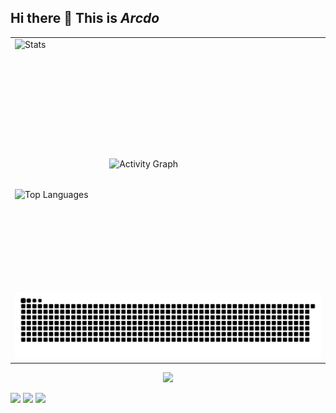 ## Hi there 👋  **This is *Arcdo***

<!--
**arcdo/arcdo** is a ✨ _special_ ✨ repository because its `README.md` (this file) appears on your GitHub profile.

Here are some ideas to get you started:

- 🔭 I’m currently working on ...
- 🌱 I’m currently learning ...
- 👯 I’m looking to collaborate on ...
- 🤔 I’m looking for help with ...
- 💬 Ask me about ...
- 📫 How to reach me: ...
- 😄 Pronouns: ...
- ⚡ Fun fact: ...
-->


<table>
  <tr>
    <td style="width: 30%; text-align: left; vertical-align: top;">
      <div style="display: flex; flex-direction: column; height: 400px; width: 100%;">
        <img src="https://github-readme-stats.vercel.app/api?username=arcdo&count_private=true&show_icons=true&theme=transparent" alt="Stats" style="flex: 60%; width: 100%; height: auto;" />
        <img src="https://github-readme-stats.vercel.app/api/top-langs/?username=arcdo&theme=transparent" alt="Top Languages" style="flex: 40%; width: 100%; height: auto;" />
      </div>
    </td>
    <td style="width: 70%;">
      <img src="https://github-readme-activity-graph.vercel.app/graph?username=arcdo&bg_color=ffffff00&line=006400" alt="Activity Graph" style="width: 100%; height: auto;" />
    </td>
  </tr>
  <tr>
    <td colspan="2" style="text-align: center;">
      <img src="https://raw.githubusercontent.com/arcdo/arcdo/refs/heads/output/github-contribution-grid-snake.svg" alt="GitHub Contribution Snake" style="width: 100%; height: auto;" />
    </td>
  </tr>
</table>




<div align="center"> <img src="https://github-profile-trophy.vercel.app/?username=arcdo" /> </div>

<span > <img src="https://img.shields.io/badge/-HTML5-E34F26?style=flat-square&logo=html5&logoColor=white" /> <img src="https://img.shields.io/badge/-CSS3-1572B6?style=flat-square&logo=css3" /> <img src="https://img.shields.io/badge/-JavaScript-oringe?style=flat-square&logo=javascript" /> </span>





